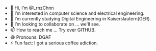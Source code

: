 - 👋 Hi, I’m @LrnzChnn
- 👀 I’m interested in computer science and electrical engineering.
- 🌱 I’m currently studying Digital Engineering in Kaiserslautern(GER).
- 💞️ I’m looking to collaborate on ... we'll see.
- 📫 How to reach me ... Try over GITHUB.
- 😄 Pronouns: DGAF
- ⚡ Fun fact: I got a serious coffee adiction.

<!---
LrnzChnn/LrnzChnn is a ✨ special ✨ repository because its `README.md` (this file) appears on your GitHub profile.
You can click the Preview link to take a look at your changes.
--->
